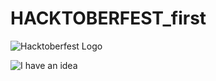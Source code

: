 # HACKTOBERFEST_first

![Hacktoberfest Logo](https://raw.githubusercontent.com/praveenscience/Hacktoberfest-Project-Ideas/main/hacktoberfest.webp)

![I have an idea](https://i.imgur.com/rEXOauT.png)

